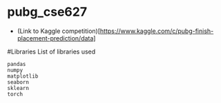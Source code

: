 # pubg_cse627

* (Link to Kaggle competition)[https://www.kaggle.com/c/pubg-finish-placement-prediction/data]

#Libraries
List of libraries used

```
pandas
numpy
matplotlib
seaborn
sklearn
torch
```
